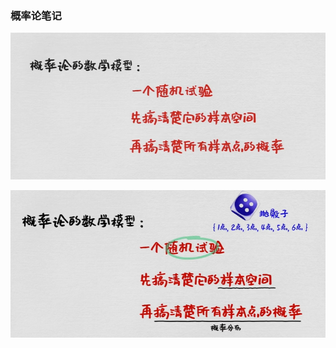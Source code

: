 ### 概率论笔记

![image-20240325152834734](https://raw.githubusercontent.com/poinne/md-pic/main/image-20240325152834734.png)



![image-20240325152840271](https://raw.githubusercontent.com/poinne/md-pic/main/image-20240325152840271.png)